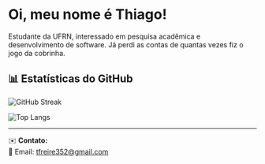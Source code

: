 # Oi, meu nome é Thiago! 
Estudante da UFRN, interessado em pesquisa acadêmica e desenvolvimento de software. Já perdi as contas de quantas vezes fiz o jogo da cobrinha.  

## 📊 Estatísticas do GitHub  
![GitHub Streak](https://github-readme-streak-stats.herokuapp.com/?user=thigoai&theme=radical)

![Top Langs](https://github-readme-stats.vercel.app/api/top-langs/?username=thigoai&layout=compact&theme=radical)

---

✉️ **Contato:**  
📧 Email: [tfreire352@gmail.com](mailto:tfreire352@gmail.com)  


<!---
thigoai/thigoai is a ✨ special ✨ repository because its `README.md` (this file) appears on your GitHub profile.
You can click the Preview link to take a look at your changes.
--->
